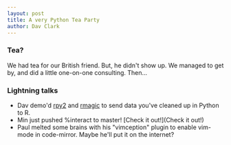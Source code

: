 ```yaml
---
layout: post
title: A very Python Tea Party
author: Dav Clark
---
```

### Tea?

We had tea for our British friend. But, he didn't show up. We managed to get by,
and did a little one-on-one consulting. Then...

### Lightning talks

 - Dav demo'd [rpy2](http://rpy.sourceforge.net/rpy2/doc-2.3/html/index.html)
   and
   [rmagic](http://ipython.org/ipython-doc/dev/config/extensions/rmagic.html) to
   send data you've cleaned up in Python to R.
 - Min just pushed %interact to master! [Check it out!](Check it out!)
 - Paul melted some brains with his "vimception" plugin to enable vim-mode in
   code-mirror. Maybe he'll put it on the internet?
